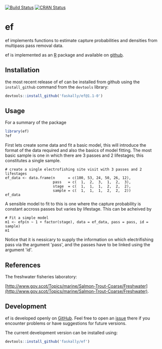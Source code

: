 [![Build Status](https://travis-ci.org/Faskally/ef.svg?branch=master)](https://travis-ci.org/Faskally/ef)
[![CRAN Status](http://www.r-pkg.org/badges/version/ef)](https://cran.r-project.org/package=ef)


ef
======

ef implements functions to estimate capture probabilities and densities from multipass pass removal data.

ef is implemented as an [R](https://www.r-project.org) package and available on
[github](https://https://github.com/Faskally/ef).



Installation
------------

the most recent release of ef can be installed from github using the `install_github` command from the `devtools` library:

```R
devtools::install_github('faskally/ef@1.1-0')
```


Usage
-----

For a summary of the package
```R
library(ef)
?ef
```

First lets create some data and fit a basic model, this will introduce the format of the data required and also the basics of model fitting.  The most basic sample is one in which there are 3 passes and 2 lifestages; this constitutes a single sample.

```{r}
# create a single electrofishing site visit with 3 passes and 2 lifestages
ef_data <- data.frame(n      = c(100, 53, 24, 50, 26, 12),
                      pass   = c(  1,  2,  3,  1,  2,  3),
                      stage  = c(  1,  1,  1,  2,  2,  2),
                      sample = c(  1,  1,  1,  2,  2,  2))
ef_data
```

A sensible model to fit to this is one where the capture probability is constant accross passes but varies by lifestage.  This can be acheived by

```{r}
# Fit a simple model
m1 <- efp(n ~ 1 + factor(stage), data = ef_data, pass = pass, id = sample)
m1
```

Notice that it is nessicary to supply the information on which electrifishing pass via the argument 'pass', and the passes have to be linked using the argument 'id'. 




References
----------

The freshwater fisheries laboratory:

[http://www.gov.scot/Topics/marine/Salmon-Trout-Coarse/Freshwater](http://www.gov.scot/Topics/marine/Salmon-Trout-Coarse/Freshwater).


Development
-----------

ef is developed openly on [GitHub](https://github.com/faskally/ef).
Feel free to open an [issue](https://github.com/faskally/ef/issues) there if you encounter problems or have suggestions for future versions.

The current development version can be installed using:

```R
devtools::install_github('faskally/ef')
```
